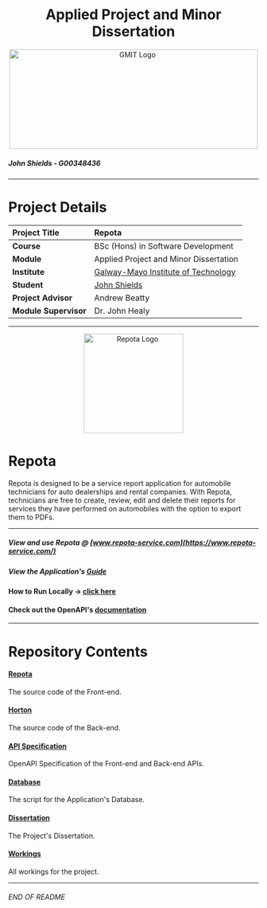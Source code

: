 <h1 align="center">Applied Project and Minor Dissertation</h1>

<a href="https://www.gmit.ie/" >
<p align="center"><img src="https://i.ibb.co/f1ZQSkt/logo-gmit.png"
alt="GMIT Logo" width="500" height="200"/>
</p></a>

##### John Shields - G00348436
***

# Project Details
| **Project Title** | Repota |
| :------------- |:-------------|
| **Course**              | BSc (Hons) in Software Development |
| **Module**              | Applied Project and Minor Dissertation |
| **Institute**           | [Galway-Mayo Institute of Technology](https://www.gmit.ie/) |
| **Student**             | [John Shields](https://github.com/johnshields) |
| **Project Advisor**     | Andrew Beatty |
| **Module Supervisor**   | Dr. John Healy |

***

<p align="center"><img src="https://user-images.githubusercontent.com/26766163/117576734-e7049e80-b0de-11eb-9817-e735f94734d6.png"
alt="Repota Logo" width="200" height="200"/>
</p>

# Repota
Repota is designed to be a service report application for automobile technicians for auto dealerships and rental companies. With Repota, technicians are free to create, review, edit and delete their reports for services they have performed on automobiles with the option to export them to PDFs.
***
##### View and use Repota @ <u>[www.repota-service.com](https://www.repota-service.com/)</u>
##### View the Application's <u>[Guide](https://github.com/johnshields/Repota-App/wiki/Repota-Guide)</u>
#### How to Run Locally -> <u>[click here](https://github.com/johnshields/AP-MD-FYP/wiki)</u>
#### Check out the OpenAPI's <u>[documentation](https://johnshields.github.io/horton.api.doc/)</u>
***

# Repository Contents
#### [Repota](https://github.com/johnshields/Repota-App/tree/main/repota/repotaApp/src/app)
The source code of the Front-end.

#### [Horton](https://github.com/johnshields/Repota-App/tree/main/horton)
The source code of the Back-end.

#### [API Specification](https://github.com/johnshields/Repota-App/tree/main/database)
OpenAPI Specification of the Front-end and Back-end APIs.

#### [Database](https://github.com/johnshields/Repota-App/tree/main/database)
The script for the Application's Database.

#### [Dissertation](https://github.com/johnshields/Repota-App/tree/main/dissertation)
The Project's Dissertation.

#### [Workings](https://github.com/johnshields/Repota-App/tree/main/workings)
All workings for the project.

***
###### END OF README
